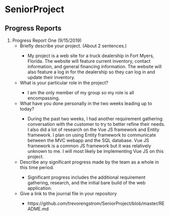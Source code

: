 # SeniorProject

<H2> Progress Reports </H2>

<ol>
  <li>Progress Report One (9/15/2019)
    <ul>
      <li> Briefly describe your project. (About 2 sentences.) </li>
        <ul><li> My project is a web site for a truck dealership in Fort Myers, Florida. The website will feature current inventory, contact information, and general financing information. The website will also feature a log in for the dealership so they can log in and update their inventory.</li></ul>
      <li> What is your particular role in the project?</li>
        <ul><li> I am the only member of my group so my role is all encompassing. </li></ul>
      <li> What have you done personally in the two weeks leading up to today?</li>
        <ul><li> During the past two weeks, I had another requirement gathering conversation with the customer to try to better refine their needs. I also did a lot of research on the Vue JS framework and Entity framework. I plan on using Entity framework to communicate between the MVC webapp and the SQL database. Vue JS framework is a common JS framework but it was relatively unknown to me. I will most likely be implementing Vue JS on this project. </li></ul>
      <li> Describe any significant progress made by the team as a whole in this time period.</li>
        <ul><li> Significant progress includes the additional requirement gathering, research, and the initial bare build of the web application. </li></ul>
      <li> Give a link to the journal file in your repository</li>      
        <ul><li> https://github.com/trevorengstrom/SeniorProject/blob/master/README.md </li></ul>
    </ul>
  </li>

</ol>
